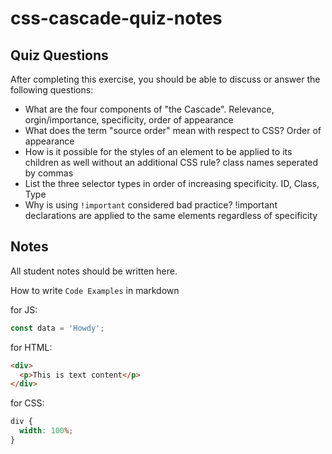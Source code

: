# css-cascade-quiz-notes

## Quiz Questions

After completing this exercise, you should be able to discuss or answer the following questions:

- What are the four components of "the Cascade".
  Relevance, orgin/importance, specificity, order of appearance
- What does the term "source order" mean with respect to CSS?
  Order of appearance
- How is it possible for the styles of an element to be applied to its children as well without an additional CSS rule?
  class names seperated by commas
- List the three selector types in order of increasing specificity.
  ID, Class, Type
- Why is using `!important` considered bad practice?
  !important declarations are applied to the same elements regardless of specificity

## Notes

All student notes should be written here.

How to write `Code Examples` in markdown

for JS:

```javascript
const data = 'Howdy';
```

for HTML:

```html
<div>
  <p>This is text content</p>
</div>
```

for CSS:

```css
div {
  width: 100%;
}
```
